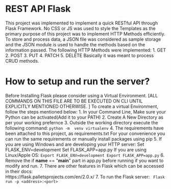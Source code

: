 REST API Flask
=================================================================================================================================================================================

This project was implemented to implement a quick RESTful API through Flask Framework. No CSS or JS was used to style the Templates as the primary purpose of this project was to 
implement HTTP Methods efficiently.
To store and process data, a JSON file was considered as sample storage and the JSON module is used to handle the methods based on the information passed.
The following HTTP Methods were implemented:
    1. GET
    2. POST
    3. PUT
    4. PATCH
    5. DELETE
Basically it was meant to process CRUD methods.

 
How to setup and run the server?
==================================================================================================================================================================================


Before Installing Flask please consider using a Virtual Environment.
[ALL COMMANDS ON THIS FILE ARE TO BE EXECUTED ON CLI UNTIL EXPLICITLY MENTIONED OTHERWISE. ]
To create a virtual Environment, follow the steps mentioned below:
    1. In your Command Line, Make sure your Python can be activated(Add it to your PATH)
    2. Create A New Directory as per your working prefernce
    3. Outside the working directory execute the following command:
       ``` python -m  venv virtualenv ```
    4. The requirements have been attached to this project, as requirements.txt
       For your convenience you can run the same requirements or manually install packages using pip 
    5. If you are using Windows and are developing your HTTP server:
        Set FLASK_ENV=development
        Set FLASK_APP=app.py
       If you are using Linux/Apple OS:
        ```Export FLASK_ENV=development
        Export FLASK_APP=app.py```
    6. Remove the if __name__ == "__main__" part in app.py before running if you want to modify and run.
    7.  There are other features in Flask which can be accessed in their docs:   
        Https://flask.palletsprojects.com/en/2.0.x/
    7. To run the Flask server:
           ``` Flask run -p <address>:<port>```
 
